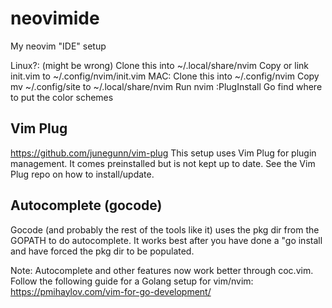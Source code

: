 # neovimide
My neovim "IDE" setup

Linux?: (might be wrong)
Clone this into ~/.local/share/nvim
Copy or link init.vim to ~/.config/nvim/init.vim
MAC:
Clone this into ~/.config/nvim
Copy mv ~/.config/site to ~/.local/share/nvim
Run nvim
:PlugInstall
Go find where to put the color schemes

## Vim Plug
https://github.com/junegunn/vim-plug
This setup uses Vim Plug for plugin management. It comes preinstalled but is not kept up to date. See the Vim Plug repo on how to install/update.

## Autocomplete (gocode)
Gocode (and probably the rest of the tools like it) uses the pkg dir from the GOPATH to do autocomplete. It works best after you have done a "go install <package> and have forced the pkg dir to be populated.

  
Note: Autocomplete and other features now work better through coc.vim. Follow the following guide for a Golang setup for vim/nvim:
  https://pmihaylov.com/vim-for-go-development/
